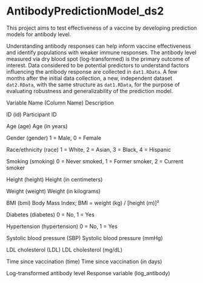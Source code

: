 # AntibodyPredictionModel_ds2
This project aims to test effectiveness of a vaccine by developing prediction models for antibody level.

Understanding antibody responses can help inform vaccine effectiveness and identify populations with weaker immune responses. The antibody level measured via dry blood spot (log-transformed) is the primary outcome of interest. Data considered to be potential predictors to understand factors influencing the antibody response are collected in `dat1.RData`. A few months after the initial data collection, a new, independent dataset `dat2.RData`, with the same structure as `dat1.RData`, for the purpose of evaluating robustness and generalizability of the prediction model.

Variable Name (Column Name)        Description

ID (id)                            Participant ID

Age (age)                          Age (in years)

Gender (gender)                    1 = Male, 0 = Female

Race/ethnicity (race)              1 = White, 2 = Asian, 3 = Black, 4 = Hispanic

Smoking (smoking)                  0 = Never smoked, 1 = Former smoker, 2 = Current smoker

Height (height)                    Height (in centimeters)

Weight (weight)                    Weight (in kilograms)

BMI (bmi)                          Body Mass Index; BMI = weight (kg) / [height (m)]²

Diabetes (diabetes)                0 = No, 1 = Yes

Hypertension (hypertension)        0 = No, 1 = Yes

Systolic blood pressure (SBP)      Systolic blood pressure (mmHg)

LDL cholesterol (LDL)              LDL cholesterol (mg/dL)

Time since vaccination (time)      Time since vaccination (in days)

Log-transformed antibody level     Response variable
(log_antibody)
